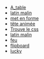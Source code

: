 * <a href="exercices_s40/A_table/A_table.html">A_table</a>
* <a href="exercices_s40/latin_malin/latin_malin.html">latin malin</a>
* <a href="exercices_s40/met_en-forme/met_en_form.html">met en forme</a>
* <a href="exercices_s40/Tete_animee/homer.html">tête animée</a>
* <a href="exercices_s40/trouve_le_css/trouve_le_css.html">Trouve le css</a>
* <a href="exercices_s40/menu_css/Menu.html">latin malin</a>
* <a href="exercices_s41/feu/feu.html">feu</a>
* <a href="exercices_s41/flipboard/flipboard.html">flipboard</a>
* <a href="exercices_s41/lucky/lucky.html">lucky</a>